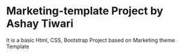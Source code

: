 # Marketing-template Project by Ashay Tiwari
It is a basic Html, CSS, Bootstrap Project based on Marketing theme Template
